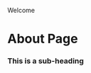 Welcome
<!DOCTYPE html>
<html lang="en">
<head>
    <meta charset="UTF-8">
    <meta name="viewport" content="width=device-width, initial-scale=1.0">
    <title>Document</title>
</head>
<body>
    <h1>About Page</h1>
    <H3>This is a sub-heading</H3>
</body>
</html>
